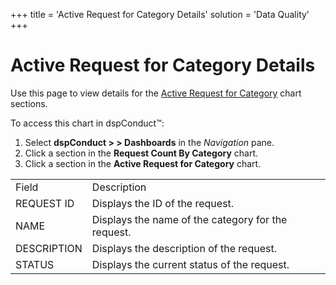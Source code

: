 +++
title = 'Active Request for Category Details'
solution = 'Data Quality'
+++

# Active Request for Category Details

<div class="use">

Use this page to view details for the [Active Request for
Category](../Use_Cases/Active_Request_Category.htm) chart sections.

</div>

To access this chart in dspConduct™:

1.  Select **dspConduct \> \> Dashboards** in the *Navigation* pane.
2.  Click a section in the **Request Count By Category** chart.
3.  Click a section in the **Active Request for Category** chart.

|             |                                                    |
| ----------- | -------------------------------------------------- |
| Field       | Description                                        |
| REQUEST ID  | Displays the ID of the request.                    |
| NAME        | Displays the name of the category for the request. |
| DESCRIPTION | Displays the description of the request.           |
| STATUS      | Displays the current status of the request.        |
